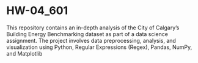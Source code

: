 # HW-04_601
This repository contains an in-depth analysis of the City of Calgary’s Building Energy Benchmarking dataset as part of a data science assignment. The project involves data preprocessing, analysis, and visualization using Python, Regular Expressions (Regex), Pandas, NumPy, and Matplotlib
